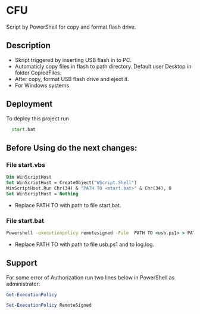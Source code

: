 # CFU
Script by PowerShell for copy and format flash drive.

## Description

 - Skript triggered by inserting USB flash in to PC.
 - Automaticly copy files in flash to path directory. Default user Desktop in folder CopiedFiles.
 - After copy, format USB flash drive and eject it.
 - For Windows systems

## Deployment

To deploy this project run

```bat
  start.bat 
```

## Before Using do the next changes:

### File start.vbs
```vb
Dim WinScriptHost
Set WinScriptHost = CreateObject("WScript.Shell")
WinScriptHost.Run Chr(34) & "PATH TO <start.bat>" & Chr(34), 0
Set WinScriptHost = Nothing
```
- Replace PATH TO with path to file start.bat.

### File start.bat
```bat
Powershell -executionpolicy remotesigned -File  PATH TO <usb.ps1> > PATH TO <log.log>
```
- Replace PATH TO with path to file usb.ps1 and to log.log.

## Support

For some error of Authorization run two lines below in PowerShell as administrator:
```PowerShell
Get-ExecutionPolicy
```
```PowerShell
Set-ExecutionPolicy RemoteSigned
```
